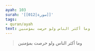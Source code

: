 ```yaml
---
ayah: 103
surah: '[[012|سورة]]'
tags:
- quran/ayah
text: وما أكثر الناس ولو حرصت بمؤمنين
---
```

> وما أكثر الناس ولو حرصت بمؤمنين
